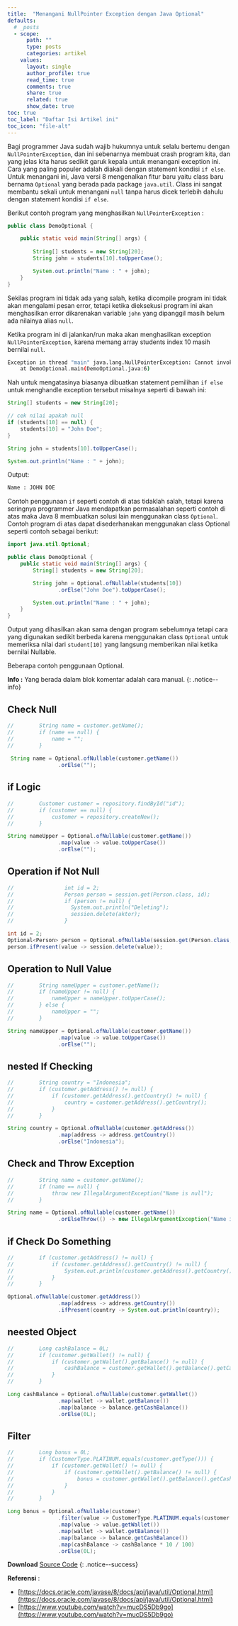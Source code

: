 ```yaml
---
title:  "Menangani NullPointer Exception dengan Java Optional"   
defaults:
  # _posts
  - scope:
      path: ""
      type: posts
      categories: artikel
    values:
      layout: single
      author_profile: true
      read_time: true
      comments: true
      share: true
      related: true
      show_date: true
toc: true
toc_label: "Daftar Isi Artikel ini"
toc_icon: "file-alt"
---
```


Bagi programmer Java sudah wajib hukumnya untuk selalu bertemu dengan `NullPointerException`, dan ini sebenarnya membuat crash program kita, dan yang jelas kita harus sedikit garuk kepala untuk menangani exception ini. Cara yang paling populer adalah diakali dengan statement kondisi `if else`. Untuk menangani ini, Java versi 8 mengenalkan fitur baru yaitu class baru bernama `Optional` yang berada pada package `java.util`. Class ini sangat membantu sekali untuk menangani `null` tanpa harus dicek terlebih dahulu dengan statement kondisi `if else`. 

<!--truncate-->

Berikut contoh program yang menghasilkan `NullPointerException` :

```java
public class DemoOptional {

    public static void main(String[] args) {
        
        String[] students = new String[20];
	    String john = students[10].toUpperCase();

        System.out.println("Name : " + john);        
    }
}
```

Sekilas program ini tidak ada yang salah, ketika dicompile program ini tidak akan mengalami pesan error, tetapi ketika dieksekusi program ini akan menghasilkan error dikarenakan variable `john` yang dipanggil masih belum ada nilainya alias `null`.

Ketika program ini di jalankan/run maka akan menghasilkan exception `NullPointerException`, karena memang array students index 10 masih bernilai `null`.

```bash
Exception in thread "main" java.lang.NullPointerException: Cannot invoke "String.toUpperCase()" because "<local1>[10]" is null
	at DemoOptional.main(DemoOptional.java:6)
```

Nah untuk mengatasinya biasanya dibuatkan statement pemilihan `if else` untuk menghandle exception tersebut misalnya seperti di bawah ini:

```java
String[] students = new String[20];

// cek nilai apakah null
if (students[10] == null) {
    students[10] = "John Doe";
}

String john = students[10].toUpperCase();

System.out.println("Name : " + john);
```

Output:

```bash
Name : JOHN DOE
```

Contoh penggunaan `if` seperti contoh di atas tidaklah salah, tetapi karena seringnya programmer Java mendapatkan permasalahan seperti contoh di atas maka Java 8 membuatkan solusi lain menggunakan class `Optional`. Contoh program di atas dapat disederhanakan menggunakan class Optional seperti contoh sebagai berikut:

```java
import java.util.Optional;

public class DemoOptional {
    public static void main(String[] args) {
        String[] students = new String[20];

        String john = Optional.ofNullable(students[10])
                .orElse("John Doe").toUpperCase();

        System.out.println("Name : " + john);
    }
}
```

Output yang dihasilkan akan sama dengan program sebelumnya tetapi cara yang digunakan sedikit berbeda karena menggunakan class `Optional` untuk memeriksa nilai dari `student[10]` yang langsung memberikan nilai ketika bernilai Nullable.

Beberapa contoh penggunaan Optional.

**Info :** Yang berada dalam blok komentar adalah cara manual.
{: .notice--info}

## Check Null

```java
//        String name = customer.getName();
//        if (name == null) {
//            name = "";
//        }
    
 String name = Optional.ofNullable(customer.getName())
                .orElse("");
```

## if Logic

```java
//        Customer customer = repository.findById("id");
//        if (customer == null) {
//            customer = repository.createNew();
//        }

String nameUpper = Optional.ofNullable(customer.getName())
                .map(value -> value.toUpperCase())
                .orElse("");
```

## Operation if Not Null

```java
//                int id = 2;
//                Person person = session.get(Person.class, id);
//                if (person != null) {
//                  System.out.println("Deleting");
//                  session.delete(aktor);
//                }

int id = 2;
Optional<Person> person = Optional.ofNullable(session.get(Person.class, id));
person.ifPresent(value -> session.delete(value));
```

## Operation to Null Value

```java
//        String nameUpper = customer.getName();
//        if (nameUpper != null) {
//            nameUpper = nameUpper.toUpperCase();
//        } else {
//            nameUpper = "";
//        }

String nameUpper = Optional.ofNullable(customer.getName())
                .map(value -> value.toUpperCase())
                .orElse("");
```

## nested If Checking

```java
//        String country = "Indonesia";
//        if (customer.getAddress() != null) {
//            if (customer.getAddress().getCountry() != null) {
//                country = customer.getAddress().getCountry();
//            }
//        }

String country = Optional.ofNullable(customer.getAddress())
                .map(address -> address.getCountry())
                .orElse("Indonesia");

```

## Check and Throw Exception

```java
//        String name = customer.getName();
//        if (name == null) {
//            throw new IllegalArgumentException("Name is null");
//        }

String name = Optional.ofNullable(customer.getName())
                .orElseThrow(() -> new IllegalArgumentException("Name is null"));
```

## if Check Do Something

```java
//        if (customer.getAddress() != null) {
//            if (customer.getAddress().getCountry() != null) {
//                System.out.println(customer.getAddress().getCountry());
//            }
//        }

Optional.ofNullable(customer.getAddress())
                .map(address -> address.getCountry())
                .ifPresent(country -> System.out.println(country));

```

## neested Object

```java
//        Long cashBalance = 0L;
//        if (customer.getWallet() != null) {
//            if (customer.getWallet().getBalance() != null) {
//                cashBalance = customer.getWallet().getBalance().getCashBalance();
//            }
//        }

Long cashBalance = Optional.ofNullable(customer.getWallet())
                .map(wallet -> wallet.getBalance())
                .map(balance -> balance.getCashBalance())
                .orElse(0L);
```

## Filter

```java
//        Long bonus = 0L;
//        if (CustomerType.PLATINUM.equals(customer.getType())) {
//            if (customer.getWallet() != null) {
//                if (customer.getWallet().getBalance() != null) {
//                    bonus = customer.getWallet().getBalance().getCashBalance() * 10 / 100;
//                }
//            }
//        }

Long bonus = Optional.ofNullable(customer)
                .filter(value -> CustomerType.PLATINUM.equals(customer.getType()))
                .map(value -> value.getWallet())
                .map(wallet -> wallet.getBalance())
                .map(balance -> balance.getCashBalance())
                .map(cashBalance -> cashBalance * 10 / 100)
                .orElse(0L);
```

**Download** [Source Code](https://github.com/TopekoX/java-optional-demo)
{: .notice--success}

**Referensi** :
* [https://docs.oracle.com/javase/8/docs/api/java/util/Optional.html](https://docs.oracle.com/javase/8/docs/api/java/util/Optional.html)
* [https://www.youtube.com/watch?v=mucDS5Db9go](https://www.youtube.com/watch?v=mucDS5Db9go)
